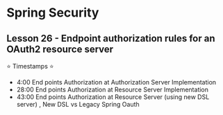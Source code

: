 # Spring Security

## Lesson 26 - Endpoint authorization rules for an OAuth2 resource server

⭐ Timestamps ⭐
- 4:00 End points Authorization at Authorization Server Implementation
- 28:00 End points Authorization at Resource Server Implementation
- 43:00 End points Authorization at Resource Server (using new DSL server) , New DSL vs Legacy Spring Oauth

